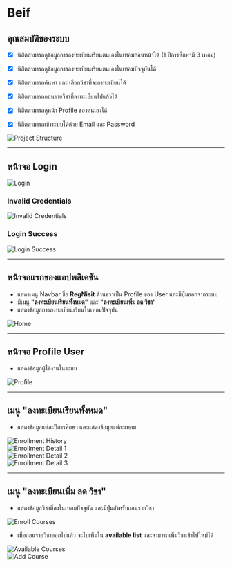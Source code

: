 # Beif

## คุณสมบัติของระบบ
- [x] นิสิตสามารถดูข้อมูลการลงทะเบียนเรียนตนเองในเทอมก่อนหน้าได้ (1 ปีการศึกษามี 3 เทอม)
- [x] นิสิตสามารถดูข้อมูลการลงทะเบียนเรียนตนเองในเทอมปัจจุบันได้
- [x] นิสิตสามารถค้นหา และ เลือกวิชาที่จะลงทะเบียนได้
- [x] นิสิตสามารถถอนรายวิชาที่ลงทะเบียนไปแล้วได้
- [x] นิสิตสามารถดูหน้า Profile ของตนเองได้
- [x] นิสิตสามารถเข้าระบบได้ด้วย Email และ Password


![Project Structure](https://github.com/user-attachments/assets/c16b570e-bdc3-4b29-ad28-08b45a494e57)

---

## หน้าจอ Login  
![Login](https://github.com/user-attachments/assets/e09211b7-352f-4975-b05f-0ed941905088)

### Invalid Credentials  
![Invalid Credentials](https://github.com/user-attachments/assets/904b3d12-bf11-48b9-bfa5-524d1693c615)

### Login Success  
![Login Success](https://github.com/user-attachments/assets/b5446548-79e0-4919-9e06-5f055d5d8988)

---

## หน้าจอแรกของแอปพลิเคชัน  
- แสดงเมนู Navbar ชื่อ **RegNisit** ด้านขวาเป็น Profile ของ User และมีปุ่มออกจากระบบ  
- มีเมนู **"ลงทะเบียนเรียนทั้งหมด"** และ **"ลงทะเบียนเพิ่ม ลด วิชา"**  
- แสดงข้อมูลการลงทะเบียนเรียนในเทอมปัจจุบัน  

![Home](https://github.com/user-attachments/assets/c063372f-0c72-4a5f-a5a3-4261de67bd6b)

---

## หน้าจอ Profile User  
- แสดงข้อมูลผู้ใช้งานในระบบ  

![Profile](https://github.com/user-attachments/assets/a3d7774b-4dcb-46e3-ae18-4510a073a555)

---

## เมนู "ลงทะเบียนเรียนทั้งหมด"  
- แสดงข้อมูลแต่ละปีการศึกษา และแสดงข้อมูลแต่ละเทอม  

![Enrollment History](https://github.com/user-attachments/assets/e011fdd0-0c10-43c1-ae43-c3c20a2bdbcd)  
![Enrollment Detail 1](https://github.com/user-attachments/assets/de83ee93-b9f5-4b79-b488-c795f6d7b573)  
![Enrollment Detail 2](https://github.com/user-attachments/assets/ee0d2562-c8fc-4bd0-aa67-8d7438dece13)  
![Enrollment Detail 3](https://github.com/user-attachments/assets/400e3057-0eb0-4595-938d-6aaaedc4212f)

---

## เมนู "ลงทะเบียนเพิ่ม ลด วิชา"  
- แสดงข้อมูลวิชาที่ลงในเทอมปัจจุบัน และมีปุ่มสำหรับถอนรายวิชา  

![Enroll Courses](https://github.com/user-attachments/assets/dc5e7ec5-39fd-4473-83fd-6f677ac61609)

- เมื่อถอนรายวิชาออกไปแล้ว จะไปเพิ่มใน **available list** และสามารถเพิ่มวิชาเข้าไปใหม่ได้  

![Available Courses](https://github.com/user-attachments/assets/e4a75ff2-1354-488c-aa61-eb7f41f9c4b8)  
![Add Course](https://github.com/user-attachments/assets/ee2f45ef-6d64-4b33-8e25-7a9a519927e2)







